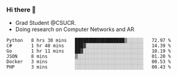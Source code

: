 ### Hi there 👋
- Grad Student @CSUCR. 
- Doing research on Computer Networks and AR
<!--START_SECTION:waka-->

```text
Python   8 hrs 30 mins   ██████████████████▒░░░░░░   72.97 %
C#       1 hr 40 mins    ███▓░░░░░░░░░░░░░░░░░░░░░   14.39 %
Go       1 hr 11 mins    ██▓░░░░░░░░░░░░░░░░░░░░░░   10.19 %
JSON     8 mins          ▒░░░░░░░░░░░░░░░░░░░░░░░░   01.20 %
Docker   3 mins          ░░░░░░░░░░░░░░░░░░░░░░░░░   00.53 %
PHP      3 mins          ░░░░░░░░░░░░░░░░░░░░░░░░░   00.43 %
```

<!--END_SECTION:waka-->
<!--
**jluo117/jluo117** is a ✨ _special_ ✨ repository because its `README.md` (this file) appears on your GitHub profile.

Here are some ideas to get you started:

- 🔭 I’m currently working on ...
- 🌱 I’m currently learning ...
- 👯 I’m looking to collaborate on ...
- 🤔 I’m looking for help with ...
- 💬 Ask me about ...
- 📫 How to reach me: ...
- 😄 Pronouns: ...
- ⚡ Fun fact: ...
-->
